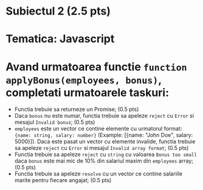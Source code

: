 # Subiectul 2 (2.5 pts)
# Tematica: Javascript

# Avand urmatoarea functie `function applyBonus(employees, bonus)`, completati urmatoarele taskuri:

- Functia trebuie sa returneze un Promise; (0.5 pts)
- Daca `bonus` nu este numar, functia trebuie sa apeleze `reject` cu `Error` si mesajul `Invalid bonus`; (0.5 pts)
- `employees` este un vector ce contine elemente cu urmatorul format: `{name: string, salary: number}` (Example: [{name: "John Doe", salary: 5000}]). Daca este pasat un vector cu elemente invalide, functia trebuie sa apeleze `reject` cu `Error` si mesajul `Invalid array format`; (0.5 pts)
- Functia trebuie sa apeleze `reject` cu `string` cu valoarea `Bonus too small` daca `bonus` este mai mic de 10% din salariul maxim din `employees` array; (0.5 pts)
- Functia trebuie sa apeleze `resolve` cu un vector ce contine salariile marite pentru fiecare angajat; (0.5 pts)